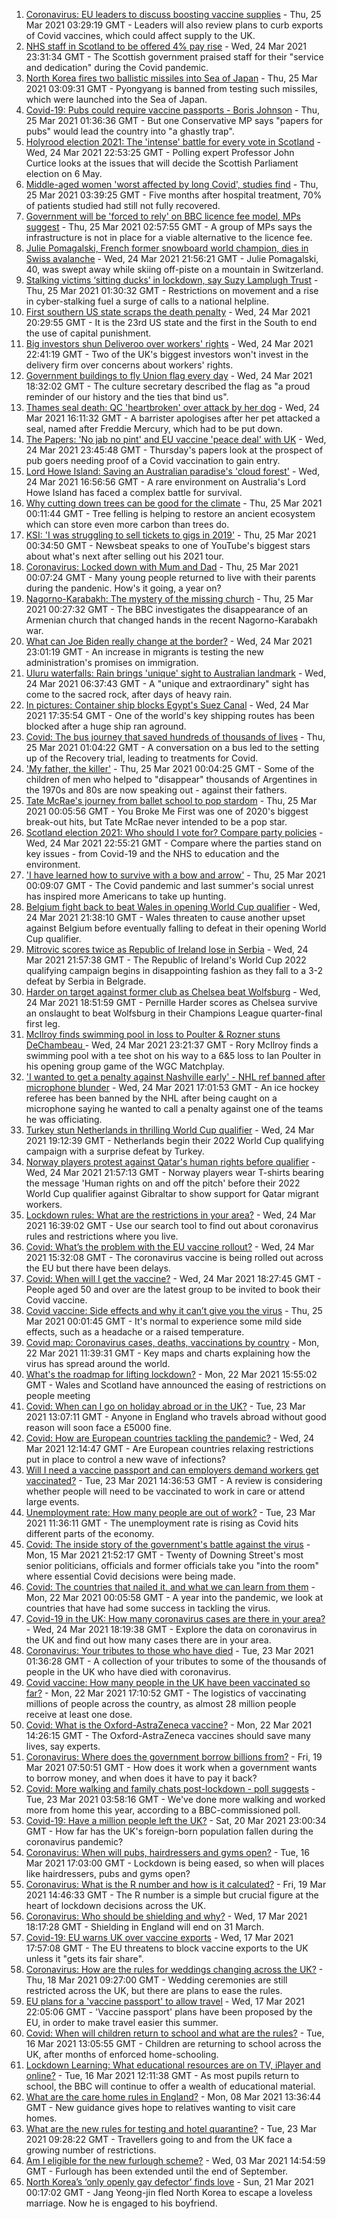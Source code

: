 1. [Coronavirus: EU leaders to discuss boosting vaccine supplies](https://www.bbc.co.uk/news/world-europe-56519331) - Thu, 25 Mar 2021 03:29:19 GMT - Leaders will also review plans to curb exports of Covid vaccines, which could affect supply to the UK.
2. [NHS staff in Scotland to be offered 4% pay rise](https://www.bbc.co.uk/news/uk-scotland-56518221) - Wed, 24 Mar 2021 23:31:34 GMT - The Scottish government praised staff for their "service and dedication" during the Covid pandemic.
3. [North Korea fires two ballistic missiles into Sea of Japan](https://www.bbc.co.uk/news/world-asia-56518998) - Thu, 25 Mar 2021 03:09:31 GMT - Pyongyang is banned from testing such missiles, which were launched into the Sea of Japan.
4. [Covid-19: Pubs could require vaccine passports - Boris Johnson](https://www.bbc.co.uk/news/uk-politics-56517486) - Thu, 25 Mar 2021 01:36:36 GMT - But one Conservative MP says "papers for pubs" would lead the country into "a ghastly trap".
5. [Holyrood election 2021: The 'intense' battle for every vote in Scotland](https://www.bbc.co.uk/news/uk-scotland-56512440) - Wed, 24 Mar 2021 22:53:25 GMT - Polling expert Professor John Curtice looks at the issues that will decide the Scottish Parliament election on 6 May.
6. [Middle-aged women 'worst affected by long Covid', studies find](https://www.bbc.co.uk/news/health-56509340) - Thu, 25 Mar 2021 03:39:25 GMT - Five months after hospital treatment, 70% of patients studied had still not fully recovered.
7. [Government will be 'forced to rely' on BBC licence fee model, MPs suggest](https://www.bbc.co.uk/news/entertainment-arts-56507215) - Thu, 25 Mar 2021 02:57:55 GMT - A group of MPs says the infrastructure is not in place for a viable alternative to the licence fee.
8. [Julie Pomagalski, French former snowboard world champion, dies in Swiss avalanche](https://www.bbc.co.uk/news/world-europe-56518597) - Wed, 24 Mar 2021 21:56:21 GMT - Julie Pomagalski, 40, was swept away while skiing off-piste on a mountain in Switzerland.
9. [Stalking victims ‘sitting ducks’ in lockdown, say Suzy Lamplugh Trust](https://www.bbc.co.uk/news/uk-england-56511053) - Thu, 25 Mar 2021 01:30:32 GMT - Restrictions on movement and a rise in cyber-stalking fuel a surge of calls to a national helpline.
10. [First southern US state scraps the death penalty](https://www.bbc.co.uk/news/world-us-canada-56512691) - Wed, 24 Mar 2021 20:29:55 GMT - It is the 23rd US state and the first in the South to end the use of capital punishment.
11. [Big investors shun Deliveroo over workers' rights](https://www.bbc.co.uk/news/business-56515498) - Wed, 24 Mar 2021 22:41:19 GMT - Two of the UK's biggest investors won't invest in the delivery firm over concerns about workers' rights.
12. [Government buildings to fly Union flag every day](https://www.bbc.co.uk/news/uk-politics-56514501) - Wed, 24 Mar 2021 18:32:02 GMT - The culture secretary described the flag as "a proud reminder of our history and the ties that bind us".
13. [Thames seal death: QC 'heartbroken' over attack by her dog](https://www.bbc.co.uk/news/uk-england-london-56497801) - Wed, 24 Mar 2021 16:11:32 GMT - A barrister apologises after her pet attacked a seal, named after Freddie Mercury, which had to be put down.
14. [The Papers: 'No jab no pint' and EU vaccine 'peace deal' with UK](https://www.bbc.co.uk/news/blogs-the-papers-56518557) - Wed, 24 Mar 2021 23:45:48 GMT - Thursday's papers look at the prospect of pub goers needing proof of a Covid vaccination to gain entry.
15. [Lord Howe Island: Saving an Australian paradise's 'cloud forest'](https://www.bbc.co.uk/news/world-australia-56452910) - Wed, 24 Mar 2021 16:56:56 GMT - A rare environment on Australia's Lord Howe Island has faced a complex battle for survival.
16. [Why cutting down trees can be good for the climate](https://www.bbc.co.uk/news/science-environment-56450965) - Thu, 25 Mar 2021 00:11:44 GMT - Tree felling is helping to restore an ancient ecosystem which can store even more carbon than trees do.
17. [KSI: 'I was struggling to sell tickets to gigs in 2019'](https://www.bbc.co.uk/news/newsbeat-56488344) - Thu, 25 Mar 2021 00:34:50 GMT - Newsbeat speaks to one of YouTube's biggest stars about what's next after selling out his 2021 tour.
18. [Coronavirus: Locked down with Mum and Dad](https://www.bbc.co.uk/news/uk-56450963) - Thu, 25 Mar 2021 00:07:24 GMT - Many young people returned to live with their parents during the pandenic. How's it going, a year on?
19. [Nagorno-Karabakh: The mystery of the missing church](https://www.bbc.co.uk/news/world-europe-56517835) - Thu, 25 Mar 2021 00:27:32 GMT - The BBC investigates the disappearance of an Armenian church that changed hands in the recent Nagorno-Karabakh war.
20. [What can Joe Biden really change at the border?](https://www.bbc.co.uk/news/world-us-canada-56514320) - Wed, 24 Mar 2021 23:01:19 GMT - An increase in migrants is testing the new administration's promises on immigration.
21. [Uluru waterfalls: Rain brings 'unique' sight to Australian landmark](https://www.bbc.co.uk/news/world-australia-56506799) - Wed, 24 Mar 2021 06:37:43 GMT - A "unique and extraordinary" sight has come to the sacred rock, after days of heavy rain.
22. [In pictures: Container ship blocks Egypt's Suez Canal](https://www.bbc.co.uk/news/world-middle-east-56516151) - Wed, 24 Mar 2021 17:35:54 GMT - One of the world's key shipping routes has been blocked after a huge ship ran aground.
23. [Covid: The bus journey that saved hundreds of thousands of lives](https://www.bbc.co.uk/news/health-56508369) - Thu, 25 Mar 2021 01:04:22 GMT - A conversation on a bus led to the setting up of the Recovery trial, leading to treatments for Covid.
24. ['My father, the killer'](https://www.bbc.co.uk/news/stories-51379981) - Thu, 25 Mar 2021 00:04:25 GMT - Some of the children of men who helped to "disappear" thousands of Argentines in the 1970s and 80s are now speaking out - against their fathers.
25. [Tate McRae's journey from ballet school to pop stardom](https://www.bbc.co.uk/news/entertainment-arts-56508538) - Thu, 25 Mar 2021 00:05:56 GMT - You Broke Me First was one of 2020's biggest break-out hits, but Tate McRae never intended to be a pop star.
26. [Scotland election 2021: Who should I vote for? Compare party policies](https://www.bbc.co.uk/news/uk-scotland-scotland-politics-56510773) - Wed, 24 Mar 2021 22:55:21 GMT - Compare where the parties stand on key issues - from Covid-19 and the NHS to education and the environment.
27. ['I have learned how to survive with a bow and arrow'](https://www.bbc.co.uk/news/business-56495443) - Thu, 25 Mar 2021 00:09:07 GMT - The Covid pandemic and last summer's social unrest has inspired more Americans to take up hunting.
28. [Belgium fight back to beat Wales in opening World Cup qualifier](https://www.bbc.co.uk/sport/football/56424467) - Wed, 24 Mar 2021 21:38:10 GMT - Wales threaten to cause another upset against Belgium before eventually falling to defeat in their opening World Cup qualifier.
29. [Mitrovic scores twice as Republic of Ireland lose in Serbia](https://www.bbc.co.uk/sport/football/56491904) - Wed, 24 Mar 2021 21:57:38 GMT - The Republic of Ireland's World Cup 2022 qualifying campaign begins in disappointing fashion as they fall to a 3-2 defeat by Serbia in Belgrade.
30. [Harder on target against former club as Chelsea beat Wolfsburg](https://www.bbc.co.uk/sport/football/56501217) - Wed, 24 Mar 2021 18:51:59 GMT - Pernille Harder scores as Chelsea survive an onslaught to beat Wolfsburg in their Champions League quarter-final first leg.
31. [McIlroy finds swimming pool in loss to Poulter & Rozner stuns DeChambeau ](https://www.bbc.co.uk/sport/golf/56514967) - Wed, 24 Mar 2021 23:21:37 GMT - Rory McIlroy finds a swimming pool with a tee shot on his way to a 6&5 loss to Ian Poulter in his opening group game of the WGC Matchplay.
32. ['I wanted to get a penalty against Nashville early' - NHL ref banned after microphone blunder](https://www.bbc.co.uk/sport/ice-hockey/56515077) - Wed, 24 Mar 2021 17:01:53 GMT - An ice hockey referee has been banned by the NHL after being caught on a microphone saying he wanted to call a penalty against one of the teams he was officiating.
33. [Turkey stun Netherlands in thrilling World Cup qualifier](https://www.bbc.co.uk/sport/football/56516042) - Wed, 24 Mar 2021 19:12:39 GMT - Netherlands begin their 2022 World Cup qualifying campaign with a surprise defeat by Turkey.
34. [Norway players protest against Qatar's human rights before qualifier](https://www.bbc.co.uk/sport/football/56516109) - Wed, 24 Mar 2021 21:57:13 GMT - Norway players wear T-shirts bearing the message 'Human rights on and off the pitch' before their 2022 World Cup qualifier against Gibraltar to show support for Qatar migrant workers.
35. [Lockdown rules: What are the restrictions in your area?](https://www.bbc.co.uk/news/uk-54373904) - Wed, 24 Mar 2021 16:39:02 GMT - Use our search tool to find out about coronavirus rules and restrictions where you live.
36. [Covid: What’s the problem with the EU vaccine rollout?](https://www.bbc.co.uk/news/explainers-52380823) - Wed, 24 Mar 2021 15:32:08 GMT - The coronavirus vaccine is being rolled out across the EU but there have been delays.
37. [Covid: When will I get the vaccine?](https://www.bbc.co.uk/news/health-55045639) - Wed, 24 Mar 2021 18:27:45 GMT - People aged 50 and over are the latest group to be invited to book their Covid vaccine.
38. [Covid vaccine: Side effects and why it can’t give you the virus](https://www.bbc.co.uk/news/health-56437270) - Thu, 25 Mar 2021 00:01:45 GMT - It's normal to experience some mild side effects, such as a headache or a raised temperature.
39. [Covid map: Coronavirus cases, deaths, vaccinations by country](https://www.bbc.co.uk/news/world-51235105) - Mon, 22 Mar 2021 11:39:31 GMT - Key maps and charts explaining how the virus has spread around the world.
40. [What's the roadmap for lifting lockdown?](https://www.bbc.co.uk/news/explainers-52530518) - Mon, 22 Mar 2021 15:55:02 GMT - Wales and Scotland have announced the easing of restrictions on people meeting
41. [Covid: When can I go on holiday abroad or in the UK?](https://www.bbc.co.uk/news/explainers-52646738) - Tue, 23 Mar 2021 13:07:11 GMT - Anyone in England who travels abroad without good reason will soon face a £5000 fine.
42. [Covid: How are European countries tackling the pandemic?](https://www.bbc.co.uk/news/explainers-53640249) - Wed, 24 Mar 2021 12:14:47 GMT - Are European countries relaxing restrictions put in place to control a new wave of infections?
43. [Will I need a vaccine passport and can employers demand workers get vaccinated?](https://www.bbc.co.uk/news/explainers-55718553) - Tue, 23 Mar 2021 14:36:53 GMT - A review is considering whether people will need to be vaccinated to work in care or attend large events.
44. [Unemployment rate: How many people are out of work?](https://www.bbc.co.uk/news/business-52660591) - Tue, 23 Mar 2021 11:36:11 GMT - The unemployment rate is rising as Covid hits different parts of the economy.
45. [Covid: The inside story of the government's battle against the virus](https://www.bbc.co.uk/news/uk-politics-56361599) - Mon, 15 Mar 2021 21:52:17 GMT - Twenty of Downing Street's most senior politicians, officials and former officials take you "into the room" where essential Covid decisions were being made.
46. [Covid: The countries that nailed it, and what we can learn from them](https://www.bbc.co.uk/news/uk-56455030) - Mon, 22 Mar 2021 00:05:58 GMT - A year into the pandemic, we look at countries that have had some success in tackling the virus.
47. [Covid-19 in the UK: How many coronavirus cases are there in your area?](https://www.bbc.co.uk/news/uk-51768274) - Wed, 24 Mar 2021 18:19:38 GMT - Explore the data on coronavirus in the UK and find out how many cases there are in your area.
48. [Coronavirus: Your tributes to those who have died](https://www.bbc.co.uk/news/uk-52676411) - Tue, 23 Mar 2021 01:36:28 GMT - A collection of your tributes to some of the thousands of people in the UK who have died with coronavirus.
49. [Covid vaccine: How many people in the UK have been vaccinated so far?](https://www.bbc.co.uk/news/health-55274833) - Mon, 22 Mar 2021 17:10:52 GMT - The logistics of vaccinating millions of people across the country, as almost 28 million people receive at least one dose.
50. [Covid: What is the Oxford-AstraZeneca vaccine?](https://www.bbc.co.uk/news/health-55302595) - Mon, 22 Mar 2021 14:26:15 GMT - The Oxford-AstraZeneca vaccines should save many lives, say experts.
51. [Coronavirus: Where does the government borrow billions from?](https://www.bbc.co.uk/news/business-50504151) - Fri, 19 Mar 2021 07:50:51 GMT - How does it work when a government wants to borrow money, and when does it have to pay it back?
52. [Covid: More walking and family chats post-lockdown - poll suggests](https://www.bbc.co.uk/news/uk-56490823) - Tue, 23 Mar 2021 03:58:16 GMT - We've done more walking and worked more from home this year, according to a BBC-commissioned poll.
53. [Covid-19: Have a million people left the UK?](https://www.bbc.co.uk/news/uk-56435100) - Sat, 20 Mar 2021 23:00:34 GMT - How far has the UK's foreign-born population fallen during the coronavirus pandemic?
54. [Coronavirus: When will pubs, hairdressers and gyms open?](https://www.bbc.co.uk/news/explainers-53349989) - Tue, 16 Mar 2021 17:03:00 GMT - Lockdown is being eased, so when will places like hairdressers, pubs and gyms open?
55. [Coronavirus: What is the R number and how is it calculated?](https://www.bbc.co.uk/news/health-52473523) - Fri, 19 Mar 2021 14:46:33 GMT - The R number is a simple but crucial figure at the heart of lockdown decisions across the UK.
56. [Coronavirus: Who should be shielding and why?](https://www.bbc.co.uk/news/health-51997151) - Wed, 17 Mar 2021 18:17:28 GMT - Shielding in England will end on 31 March.
57. [Covid-19: EU warns UK over vaccine exports](https://www.bbc.co.uk/news/45877605) - Wed, 17 Mar 2021 17:57:08 GMT - The EU threatens to block vaccine exports to the UK unless it "gets its fair share".
58. [Coronavirus: How are the rules for weddings changing across the UK?](https://www.bbc.co.uk/news/explainers-52811509) - Thu, 18 Mar 2021 09:27:00 GMT - Wedding ceremonies are still restricted across the UK, but there are plans to ease the rules.
59. [EU plans for a 'vaccine passport' to allow travel](https://www.bbc.co.uk/news/world-europe-56436910) - Wed, 17 Mar 2021 22:05:06 GMT - 'Vaccine passport' plans have been proposed by the EU, in order to make travel easier this summer.
60. [Covid: When will children return to school and what are the rules?](https://www.bbc.co.uk/news/education-51643556) - Tue, 16 Mar 2021 13:05:55 GMT - Children are returning to school across the UK, after months of enforced home-schooling.
61. [Lockdown Learning: What educational resources are on TV, iPlayer and online?](https://www.bbc.co.uk/news/education-55591821) - Tue, 16 Mar 2021 12:11:38 GMT - As most pupils return to school, the BBC will continue to offer a wealth of educational material.
62. [What are the care home rules in England?](https://www.bbc.co.uk/news/explainers-53503712) - Mon, 08 Mar 2021 13:36:44 GMT - New guidance gives hope to relatives wanting to visit care homes.
63. [What are the new rules for testing and hotel quarantine?](https://www.bbc.co.uk/news/explainers-52544307) - Tue, 23 Mar 2021 09:28:22 GMT - Travellers going to and from the UK face a growing number of restrictions.
64. [Am I eligible for the new furlough scheme?](https://www.bbc.co.uk/news/explainers-52135342) - Wed, 03 Mar 2021 14:54:59 GMT - Furlough has been extended until the end of September.
65. [North Korea’s ‘only openly gay defector’ finds love](https://www.bbc.co.uk/news/world-asia-56323825) - Sun, 21 Mar 2021 00:17:02 GMT - Jang Yeong-jin fled North Korea to escape a loveless marriage. Now he is engaged to his boyfriend.
